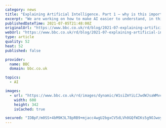 ```yaml
---
category: news
title: "Explaining Artificial Intelligence. Part 1 — why is this important?"
excerpt: "We are working on how to make AI easier to understand, in this introduction we explain why we think this is important"
publishedDateTime: 2021-07-05T21:48:00Z
originalUrl: "https://www.bbc.co.uk/rd/blog/2021-07-explaining-artificial-intelligence-part-1-why-is-this-important"
webUrl: "https://www.bbc.co.uk/rd/blog/2021-07-explaining-artificial-intelligence-part-1-why-is-this-important"
type: article
quality: 52
heat: 52
published: false

provider:
  name: BBC
  domain: bbc.co.uk

topics:
  - AI

images:
  - url: "https://www.bbc.co.uk/rd/images/dynamic/W1siZmYiLCJwdWJsaWMvcmQvc2l0ZXMvNTAzMzVmZjM3MGI1YzI2MmFmMDAwMDA0L2NvbnRlbnRfZW50cnk1MDRlMTgxNTcwYjVjMjBhMGMwMDEzNDQvNjBkZDk3OTIwNmQ2M2VkNzZhMDAwMDBkL2ZpbGVzL1VuZGVyc3RhbmRpbmdNTFByb2plY3RQYWdlLmpwZyJdLFsicCIsInRodW1iIiwiNjA4eDM0MiMiXV0/UnderstandingMLProjectPage.jpg?sha=edc79ff9a66b2064"
    width: 608
    height: 342
    isCached: true

secured: "IDBpF/m0SS+4bM9K3L78pRB9+mjacc4wgU2bgxCV5dLVh0GQfWIKs5g9OJwoyhF84SWn/wkSnaLVxRWeb4ZtBilNaQHbOgDY1J76eyZ0Pd72W9yAcEAa57msjvc5Rg9WHS5bexuzSSpoOfSmcN80RBHtvmtsPFSiP1shq40BQXLWMJie4i/Cbfq6f2/yFO3GIslhHmz4DaC2PRhs/KxXBBDFeCghbIIoppp8qZrOuGaPl4OFOt+gwLkm+VCO2EpUQt86hLAnlaXR2juFiiPjJrEZ9cq6abV99d7f3DeRrXgO/fsHeVUPGPzvvCjI/FktyxzoPArEvmOrGziNxaw/KuWUoxy45dU/lnI4cOrHzLw=;ZjiYQkLiqBlZ6QNqae/Pug=="
---
```


